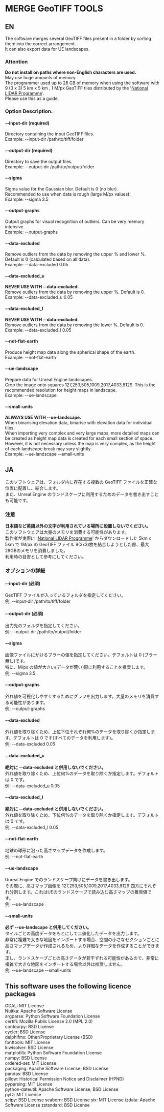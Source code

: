 # MERGE GeoTIFF TOOLS

## EN

The software merges several GeoTIFF files present in a folder by sorting them into the correct arrangement.  
It can also export data for UE landscapes.


### Attention
**Do not install on paths where non-English characters are used.**  
May use huge amounts of memory.  
The programmer used up to 28 GB of memory when using the software with 9 (3 x 3) 5 km x 5 km , 1 M/px GeoTIFF tiles distributed by the '[National LIDAR Programme](https://www.data.gov.uk/dataset/f0db0249-f17b-4036-9e65-309148c97ce4/national-lidar-programme)'.  
Please use this as a guide.  

### Option Description.

#### --input-dir (required)
Directory containing the input GeoTIFF files.  
Example: --input-dir /path/to/tiff/folder  

#### --output-dir (required)  
Directory to save the output files.  
Example: --output-dir /path/to/output/folder  

#### --sigma  
Sigma value for the Gaussian blur. Default is 0 (no blur).  
Recommended to use when data is rough (large M/px values).  
Example: --sigma 3.5  

#### --output-graphs  
Output graphs for visual recognition of outliers. Can be very memory intensive.  
Example: --output-graphs  

#### --data-excluded  
Remove outliers from the data by removing the upper % and lower %. Default is 0 (calculated based on all data).  
Example: --data-excluded 0.05  

#### --data-excluded_u  
**NEVER USE WITH --data-excluded.**  
Remove outliers from the data by removing the upper %. Default is 0.  
Example: --data-excluded_u 0.05  

#### --data-excluded_l  
**NEVER USE WITH --data-excluded.**  
Remove outliers from the data by removing the lower %. Default is 0.  
Example: --data-excluded_l 0.05  

#### --not-flat-earth
Produce height map data along the spherical shape of the earth.  
Example: --not-flat-earth  

#### --ue-landscape  
Prepare data for Unreal Engine landscapes.  
Crop the image onto squares 127,253,505,1009,2017,4033,8129. This is the recommended resolution for height maps in landscape.  
Example: --ue-landscape  

#### --small-units  
**ALWAYS USE WITH --ue-landscape.**  
When binarising elevation data, binarise with elevation data for individual tiles.  
When importing very complex and very large maps, more detailed maps can be created as height map data is created for each small section of space.  
However, it is not necessary unless the map is very complex, as the height of each landscape break may vary slightly.  
Example: --ue-landscape --small-units  

## JA

このソフトウェアは、フォルダ内に存在する複数の GeoTIFF ファイルを正確な位置に配置し、結合します。  
また、Unreal Engine のランドスケープに利用するためのデータを書き出すことも可能です。


### 注意
**日本語など英語以外の文字が利用されている場所に設置しないでください。**  
このソフトウェアは大量のメモリを消費する可能性があります。  
製作者が実際に '[National LIDAR Programme](https://www.data.gov.uk/dataset/f0db0249-f17b-4036-9e65-309148c97ce4/national-lidar-programme)' からダウンロードした 5km x 5km で 1M/px の GeoTIFF ファイル 9(3x3)枚を結合しようとした際、最大28GBのメモリを消費しました。  
利用時の目安として参考にしてください。  

### オプションの詳細


#### --input-dir (必須)
GeoTIFF ファイルが入っているフォルダを指定してください。  
例: --input-dir /path/to/tiff/folder  

#### --output-dir (必須)
出力先のフォルダを指定してください。  
例: --output-dir /path/to/output/folder  

#### --sigma
画像ファイルにかけるブラーの値を指定してください。デフォルトは 0 (ブラー無し)です。  
特に、M/px の値が大きい(データが荒い)際に利用することを推奨します。  
例: --sigma 3.5  

#### --output-graphs
外れ値を可視化しやすくするためにグラフを出力します。大量のメモリを消費する可能性があります。  
例: --output-graphs  

#### --data-excluded
外れ値を取り除くため、上位下位それぞれ何%のデータを取り除くか指定します。デフォルトは 0 です(すべてのデータを利用します)。  
例: --data-excluded 0.05  

#### --data-excluded_u
**絶対に --data-excluded と併用しないでください。**  
外れ値を取り除くため、上位何%のデータを取り除くか指定します。デフォルトは 0 です。  
例: --data-excluded_u 0.05  

#### --data-excluded_l
**絶対に --data-excluded と併用しないでください。**  
外れ値を取り除くため、下位何%のデータを取り除くか指定します。デフォルトは 0 です。  
例: --data-excluded_l 0.05  

#### --not-flat-earth
地球の球形に沿った高さマップデータを作成します。  
例: --not-flat-earth  

#### --ue-landscape
Unreal Engine でのランドスケープ向けにデータを書き出します。  
その際に、高さマップ画像を 127,253,505,1009,2017,4033,8129 四方にそれぞれ分割します。これはUEのランドスケープで読み込む高さマップの推奨値です。  
例: --ue-landscape  

#### --small-units
**必ず --ue-landscape と併用してください。**  
タイルごとの高度データをもとにして二値化したデータを出力します。  
非常に複雑で大きな地図をインポートする場合、空間の小さなセクションごとに高さマップデータが作成されるため、より詳細なデータを作成することができます。  
正し、ランドスケープごとの高さデータが若干ずれる可能性があるので、非常に複雑で大きな地図をインポートする場合以外は推奨しません。  
例: --ue-landscape --small-units  

## This software uses the following licence packages
GDAL:  MIT License  
Nuitka:  Apache Software License  
argparse:  Python Software Foundation License  
certifi:  Mozilla Public License 2.0 (MPL 2.0)  
contourpy:  BSD License  
cycler:  BSD License  
delphifmx:  Other/Proprietary License (BSD)  
fonttools:  MIT License  
kiwisolver:  BSD License  
matplotlib:  Python Software Foundation License  
numpy:  BSD License  
ordered-set:  MIT License  
packaging:  Apache Software License; BSD License  
pandas:  BSD License  
pillow:  Historical Permission Notice and Disclaimer (HPND)  
pyparsing:  MIT License  
python-dateutil:  Apache Software License; BSD License  
pytz:  MIT License  
scipy:  BSD License
seaborn:  BSD License
six:  MIT License
tzdata:  Apache Software License
zstandard: BSD License
